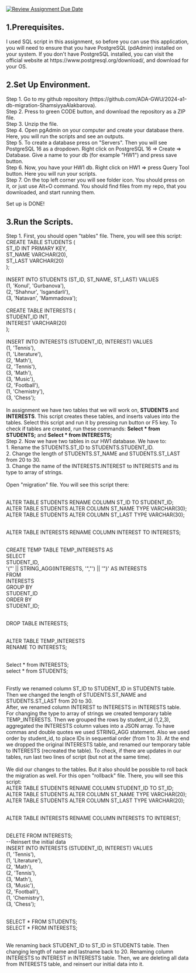 [![Review Assignment Due Date](https://classroom.github.com/assets/deadline-readme-button-24ddc0f5d75046c5622901739e7c5dd533143b0c8e959d652212380cedb1ea36.svg)](https://classroom.github.com/a/JwSLLxUh)

<h2>1.Prerequisites.</h2> 
<p>I used SQL script in this assignment, so before you can use this application, you will need to ensure that you have PostgreSQL (pdAdmin) installed on your system. If you don't have PostgreSQL installed, you can visit the official website at https://www.postgresql.org/download/, and download for your OS.</p> 

<h2>2.Set Up Environment.</h2>
<p>Step 1. Go to my github repository (https://github.com/ADA-GWU/2024-a1-db-migration-ShamsiyyaAlakbarova).<br>Step 2. Press to green CODE button, and download the repository as a ZIP file.<br>
Step 3. Unzip the file.<br>
Step 4. Open pgAdmin on your computer and create your database there. Here, you will run the scripts and see an outputs. <br>
Step 5. To create a database press on "Servers". Then you will see PostgreSQL 16 as a dropdown. Right click on PostgreSQL 16 => Create => Database. Give a name to your db (for example "HW1") and press save button.<br>
Step 6. Now, you have your HW1 db. Right click on HW1 => press Query Tool button. Here you will run your scripts.<br>
Step 7. On the top left corner you will see folder icon. You should press on it, or just use Alt+O command. You should find files from my repo, that you downloaded, and start running them.<br>

Set up is DONE!<br></p>

<h2>3.Run the Scripts.</h2>
<p>Step 1. First, you should open "tables" file. There, you will see this script:<br>
CREATE TABLE STUDENTS (<br>
    ST_ID INT PRIMARY KEY,<br>
    ST_NAME VARCHAR(20),<br>
    ST_LAST VARCHAR(20)<br>
);<br>
<br>
INSERT INTO STUDENTS (ST_ID, ST_NAME, ST_LAST) VALUES <br>
    (1, 'Konul', 'Gurbanova'),<br>
    (2, 'Shahnur', 'Isgandarli'),<br>
    (3, 'Natavan', 'Mammadova');<br>
<br>
CREATE TABLE INTERESTS (<br>
    STUDENT_ID INT,<br>
    INTEREST VARCHAR(20)<br>
);<br>
<br>
INSERT INTO INTERESTS (STUDENT_ID, INTEREST) VALUES <br>
    (1, 'Tennis'),<br>
    (1, 'Literature'),<br>
    (2, 'Math'),<br>
    (2, 'Tennis'),<br>
    (3, 'Math'),<br>
    (3, 'Music'),<br>
    (2, 'Football'),<br>
    (1, 'Chemistry'),<br>
    (3, 'Chess');<br>
<br>
In assignment we have two tables that we will work on, <b>STUDENTS</b> and <b>INTERESTS</b>. This script creates these tables, and inserts values into the tables. Select this script and run it by pressing run button or F5 key. To check if tables are created, run these commands: <b>Select * from STUDENTS;</b> and <b>Select * from INTERESTS;</b><br>
Step 2. Now we have two tables in our HW1 database. We have to:<br> 
1. Rename the STUDENTS.ST_ID to STUDENTS.STUDENT_ID.<br> 
2. Change the length of STUDENTS.ST_NAME and STUDENTS.ST_LAST from 20 to 30.<br>
 3. Change the name of the INTERESTS.INTEREST to INTERESTS and its type to array of strings.<br><br>
 Open "migration" file. You will see this script there:<br><br>

 ALTER TABLE STUDENTS RENAME COLUMN ST_ID TO STUDENT_ID;<br>
ALTER TABLE STUDENTS ALTER COLUMN ST_NAME TYPE VARCHAR(30);<br>
ALTER TABLE STUDENTS ALTER COLUMN ST_LAST TYPE VARCHAR(30);<br><br>


ALTER TABLE INTERESTS RENAME COLUMN INTEREST TO INTERESTS;<br><br>

CREATE TEMP TABLE TEMP_INTERESTS AS<br>
SELECT<br>
    STUDENT_ID,<br>
   '{"' || STRING_AGG(INTERESTS, '","') || '"}' AS INTERESTS<br>
FROM<br>
    INTERESTS<br>
GROUP BY<br>
    STUDENT_ID<br>
ORDER BY<br>
    STUDENT_ID;<br><br>

DROP TABLE INTERESTS;<br><br>

ALTER TABLE TEMP_INTERESTS<br>
RENAME TO INTERESTS;<br><br>


Select * from INTERESTS;<br>
select * from STUDENTS;<br><br>

Firstly we renamed column ST_ID to STUDENT_ID in STUDENTS table.<br>
Then we changed the length of STUDENTS.ST_NAME and STUDENTS.ST_LAST from 20 to 30.<br>
After, we renamed column INTEREST to INTERESTS in INTERESTS table.<br>
For changing the type to array of strings we created temporary table TEMP_INTERESTS. Then we grouped the rows by student_id (1,2,3), aggregated the INTERESTS column values into a JSON array. To have commas and double quotes we used STRING_AGG statement. Also we used order by student_id, to place IDs in sequential order (from 1 to 3). At the end we dropped the original INTERESTS table, and renamed our temporary table to INTERESTS (recreated the table). To check, if there are updates in our tables, run last two lines of script (but not at the same time).<br><br>
We did our changes to the tables. But it also should be possible to roll back the migration as well. For this open "rollback" file. There, you will see this script:<br>
ALTER TABLE STUDENTS RENAME COLUMN STUDENT_ID TO ST_ID;<br>
ALTER TABLE STUDENTS ALTER COLUMN ST_NAME TYPE VARCHAR(20);<br>
ALTER TABLE STUDENTS ALTER COLUMN ST_LAST TYPE VARCHAR(20);<br><br>

ALTER TABLE INTERESTS RENAME COLUMN INTERESTS TO INTEREST;<br><br>


DELETE FROM INTERESTS;<br>
--Reinsert the initial data<br>
INSERT INTO INTERESTS (STUDENT_ID, INTEREST) VALUES<br> 
    (1, 'Tennis'),<br>
    (1, 'Literature'),<br>
    (2, 'Math'),<br>
    (2, 'Tennis'),<br>
    (3, 'Math'),<br>
    (3, 'Music'),<br>
    (2, 'Football'),<br>
    (1, 'Chemistry'),<br>
    (3, 'Chess');<br><br>


SELECT * FROM STUDENTS;<br>
SELECT * FROM INTERESTS;<br><br>

We renaming back  STUDENT_ID to ST_ID in STUDENTS table. Then changing length of name and lastname back to 20. Renaming column INTERESTS to INTEREST in INTERESTS table. Then, we are deleting all data from INTERESTS table, and reinsert our initial data into it. 

</p>
